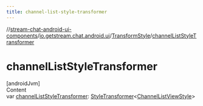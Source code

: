 ```yaml
---
title: channel-list-style-transformer
---
```

//[stream-chat-android-ui-components](../../../index.md)/[io.getstream.chat.android.ui](../index.md)/[TransformStyle](index.md)/[channelListStyleTransformer](channelListStyleTransformer.md)



# channelListStyleTransformer  
[androidJvm]  
Content  
var [channelListStyleTransformer](channelListStyleTransformer.md): [StyleTransformer](../StyleTransformer/index.md)&lt;[ChannelListViewStyle](../../io.getstream.chat.android.ui.channel.list/ChannelListViewStyle/index.md)&gt;  



